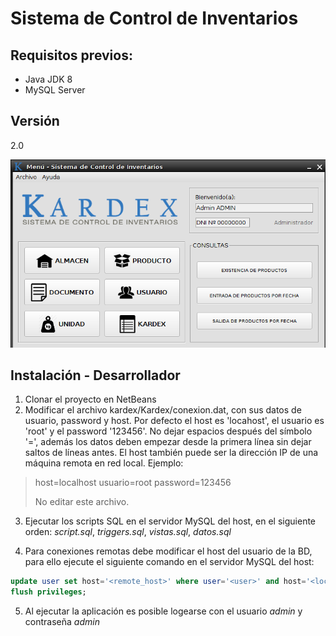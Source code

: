# Sistema de Control de Inventarios

## Requisitos previos:
 - Java JDK 8
 - MySQL Server

## Versión
2.0

![alt tag](screenshot.png)

## Instalación - Desarrollador
1. Clonar el proyecto en NetBeans
2. Modificar el archivo  kardex/Kardex/conexion.dat, con sus datos de usuario, password y host. Por defecto el host es 'locahost', el usuario es 'root' y el password '123456'. No dejar espacios después del símbolo '=', además los datos deben empezar desde la primera línea sin dejar saltos de líneas antes. El host también puede ser la dirección IP de una máquina remota en red local. Ejemplo:

> host=localhost
> usuario=root
> password=123456
> 
> No editar este archivo.

3. Ejecutar los scripts SQL en el servidor MySQL del host, en el siguiente orden: *script.sql*, *triggers.sql*, *vistas.sql*, *datos.sql*

4. Para conexiones remotas debe modificar el host del usuario de la BD, para ello ejecute el siguiente comando en el servidor MySQL del host:
```sql
update user set host='<remote_host>' where user='<user>' and host='<localhost>';
flush privileges;
```
5. Al ejecutar la aplicación es posible logearse con el usuario *admin* y contraseña *admin*
